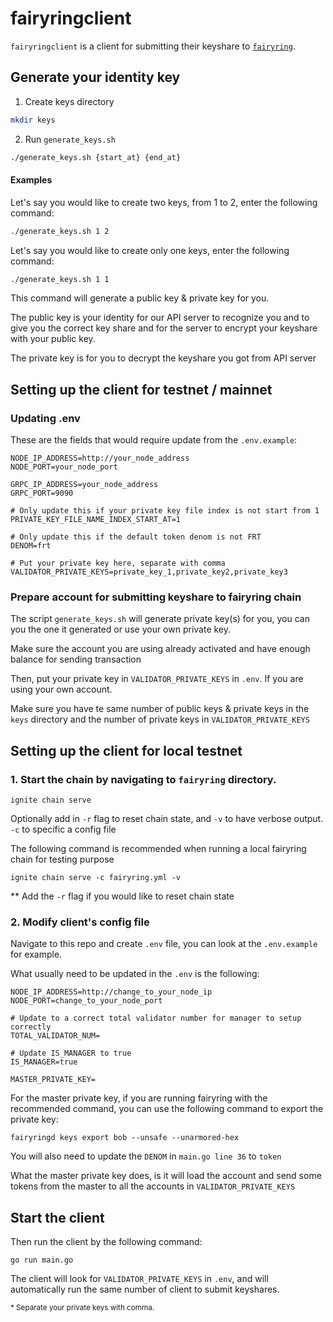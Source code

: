 # fairyringclient

`fairyringclient` is a client for submitting their keyshare to [`fairyring`](https://github.com/FairBlock/fairyring).

## Generate your identity key

1. Create keys directory

```bash
mkdir keys
```

2. Run `generate_keys.sh`

```bash
./generate_keys.sh {start_at} {end_at}
```

#### Examples

Let's say you would like to create two keys, from 1 to 2, enter the following command:

```bash
./generate_keys.sh 1 2
```

Let's say you would like to create only one keys, enter the following command:

```bash
./generate_keys.sh 1 1
```

This command will generate a public key & private key for you.

The public key is your identity for our API server to recognize you and to give you the correct key share and for the server to encrypt your keyshare with your public key.

The private key is for you to decrypt the keyshare you got from API server

## Setting up the client for testnet / mainnet

### Updating .env

These are the fields that would require update from the `.env.example`:

```
NODE_IP_ADDRESS=http://your_node_address
NODE_PORT=your_node_port

GRPC_IP_ADDRESS=your_node_address
GRPC_PORT=9090

# Only update this if your private key file index is not start from 1
PRIVATE_KEY_FILE_NAME_INDEX_START_AT=1

# Only update this if the default token denom is not FRT
DENOM=frt

# Put your private key here, separate with comma
VALIDATOR_PRIVATE_KEYS=private_key_1,private_key2,private_key3
```

### Prepare account for submitting keyshare to fairyring chain

The script `generate_keys.sh` will generate private key(s) for you, you can you the one it generated or use your own private key.

Make sure the account you are using already activated and have enough balance for sending transaction

Then, put your private key in `VALIDATOR_PRIVATE_KEYS` in `.env`. If you are using your own account.

Make sure you have te same number of public keys & private keys in the `keys` directory and the number of private keys in `VALIDATOR_PRIVATE_KEYS`

## Setting up the client for local testnet

### 1. Start the chain by navigating to `fairyring` directory.

```
ignite chain serve
```

Optionally add in `-r` flag to reset chain state, and `-v` to have verbose output. `-c` to specific a config file

The following command is recommended  when running a local fairyring chain for testing purpose

```
ignite chain serve -c fairyring.yml -v
```
** Add the `-r` flag if you would like to reset chain state

### 2. Modify client's config file

Navigate to this repo and create `.env` file, you can look at the `.env.example` for example.

What usually need to be updated in the `.env` is the following:

```
NODE_IP_ADDRESS=http://change_to_your_node_ip
NODE_PORT=change_to_your_node_port

# Update to a correct total validator number for manager to setup correctly
TOTAL_VALIDATOR_NUM=

# Update IS_MANAGER to true
IS_MANAGER=true

MASTER_PRIVATE_KEY=
```

For the master private key, if you are running fairyring with the recommended command, you can use the following command to export the private key:

`fairyringd keys export bob --unsafe --unarmored-hex`

You will also need to update the `DENOM` in `main.go line 36` to `token`

What the master private key does, is it will load the account and send some tokens from the master to all the accounts in `VALIDATOR_PRIVATE_KEYS`

## Start the client

Then run the client by the following command:

```
go run main.go
```

The client will look for `VALIDATOR_PRIVATE_KEYS` in `.env`, and will automatically run the same number of client to submit keyshares.

<small>* Separate your private keys with comma.</small>
